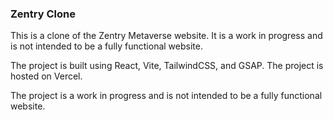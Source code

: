 ### Zentry Clone

This is a clone of the Zentry Metaverse website. It is a work in progress and is not intended to be a fully functional website. 

The project is built using React, Vite, TailwindCSS, and GSAP. The project is hosted on Vercel.

The project is a work in progress and is not intended to be a fully functional website. 